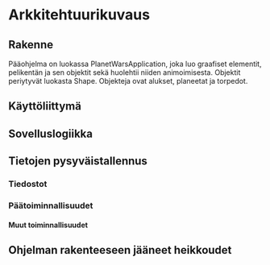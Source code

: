 # Arkkitehtuurikuvaus

## Rakenne
Pääohjelma on luokassa PlanetWarsApplication, joka luo graafiset elementit, pelikentän ja sen objektit sekä huolehtii niiden animoimisesta. Objektit periytyvät luokasta Shape. Objekteja ovat alukset, planeetat ja torpedot.

## Käyttöliittymä


## Sovelluslogiikka


## Tietojen pysyväistallennus


### Tiedostot


### Päätoiminnallisuudet


#### Muut toiminnallisuudet

## Ohjelman rakenteeseen jääneet heikkoudet
